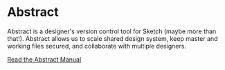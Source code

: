 # Abstract

Abstract is a designer's version control tool for Sketch \(maybe more than that!\). Abstract allows us to scale shared design system, keep master and working files secured, and collaborate with multiple designers.



[Read the Abstract Manual](https://paper.dropbox.com/doc/present/1p0G4ejC9E60uKoSAPpLw)

